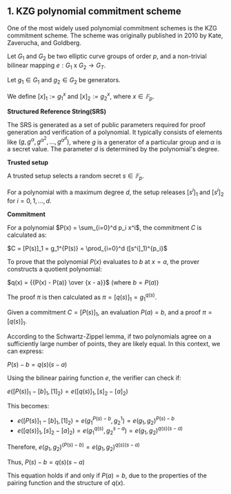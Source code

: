 ## 1. KZG polynomial commitment scheme

One of the most widely used polynomial commitment schemes is the KZG commitment scheme. The scheme was originally published in 2010 by Kate, Zaverucha, and Goldberg.

Let $G_1$ and $G_2$ be two elliptic curve groups of order $p$, and a non-trivial bilinear mapping $e : G_1$ x $G_2 → G_T$.

Let $g_1 \in G_1$ and $g_2 \in G_2$ be generators.

We define $[x]_1 := g_1^x$ and $[x]_2 := g_2^x$, where $x \in 𝔽_p$. 

**Structured Reference String(SRS)**

The SRS is generated as a set of public parameters required for proof generation and verification of a polynomial. It typically consists of elements like $(g, g^{\alpha}, g^{\alpha^2}, \ldots, g^{\alpha^d})$, where $g$ is a generator of a particular group and $\alpha$ is a secret value. The parameter $d$ is determined by the polynomial's degree.


**Trusted setup** 

A trusted setup selects a random secret $s \in 𝔽_p$.

For a polynomial with a maximum degree $d$, the setup releases $[s^i]_1$ and $[s^i]_2$ for $i = 0,1,...,d$.

**Commitment**

For a polynomial $P(x) = \sum_{i=0}^d p_i x^i$, the commitment $C$ is calculated as:

$C = [P(s)]_1 = g_1^{P(s)} = \prod_{i=0}^d ([s^i]_1)^{p_i}$


To prove that the polynomial $P(x)$ evaluates to $b$ at $x = a$, the prover constructs a quotient polynomial:

$q(x) = {{P(x) - P(a)} \over {x - a}}$ (where $b = P(a)$)

The proof $\pi$ is then calculated as $\pi = [q(s)]_1 = g_1^{q(s)}$.

Given a commitment $C = [P(s)]_1$, an evaluation $P(a) = b$, and a proof $\pi = [q(s)]_1$. 

According to the Schwartz-Zippel lemma, if two polynomials agree on a sufficiently large number of points, they are likely equal. In this context, we can express:

$P(s) - b = q(s)(s-a)$

Using the bilinear pairing function $e$, the verifier can check if:

$e([P(s)]_1 - [b]_1, [1]_2) = e([q(s)]_1, [s]_2 - [a]_2)$

This becomes:
- $e([P(s)]_1 - [b]_1, [1]_2) = e(g_1^{P(s)-b}, g_2^1) = {e(g_1, g_2)}^{P(s)-b}$
- $e([q(s)]_1, [s]_2 - [a]_2) = e(g_1^{q(s)}, g_2^{s-a}) = e(g_1, g_2)^{q(s)(s-a)}$

Therefore, $e(g_1, g_2)^{(P(s) - b)} = e(g_1, g_2)^{q(s)(s - a)}$

Thus, $P(s) - b = q(s)(s - a)$

This equation holds if and only if $P(a) = b$, due to the properties of the pairing function and the structure of $q(x)$.